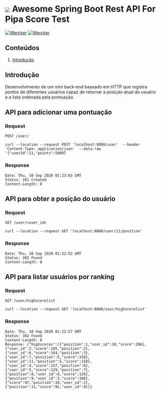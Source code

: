 # <img src="https://github.com/tino097/awesome-spring-boot-rest-api/raw/master/spring-logo.png" align="absmiddle"/> Awesome Spring Boot Rest API For Pipa Score Test

[![Wercker](https://img.shields.io/badge/spring--boot-2.0.1.RELEASE-green.svg?style=flat-square&logo=spring)](https://spring.io/projects/spring-boot)
[![Wercker](https://img.shields.io/badge/java-8-blue.svg?style=flat-square&logo=java)](https://openjdk.java.net/install/)


## Conteúdos

1. [Introdução](#Introdução)

## Introdução

Desenvolvimento de um mini back-end baseado em HTTP que registra pontos de diferentes usuários capaz de
retornar a posição atual do usuário e a lista ordenada pela pontuação.



## API para adicionar uma pontuação 

### Request

`POST /user/`

    curl --location --request POST 'localhost:8080/user'  --header 'Content-Type: application/json'  --data-raw '{"userId":11,"points":5000}    

### Response

    Date: Thu, 10 Sep 2020 01:23:03 GMT
    Status: 201 Created
    Content-Length: 0


## API para obter a posição do usuário 

### Request

`GET /user/<user_id>`

    curl --location --request GET 'localhost:8080/user/11/position'

### Response

    Date: Thu, 10 Sep 2020 01:22:52 GMT
    Status: 302 Found
    Content-Length: 0
    
## API para listar usuários por ranking 

### Request

`GET /user/highscorelist`

    curl --location --request GET 'localhost:8080/user/highscorelist'

### Response

    Date: Thu, 10 Sep 2020 01:22:57 GMT
    Status: 302 Found
    Content-Length: 0
    Response: {"highscores":[{"position":1,"user_id":10,"score":206},{"user_id":2,"score":185,"position":2},{"user_id":6,"score":164,"position":3},{"user_id":7,"position":5,"score":158},{"user_id":11,"position":5,"score":158},{"user_id":4,"score":157,"position":6},{"user_id":5,"score":129,"position":7},{"position":8,"user_id":8,"score":126},{"position":9,"user_id":3,"score":108},{"score":97,"position":10,"user_id":1},{"position":11,"score":91,"user_id":9}]}

